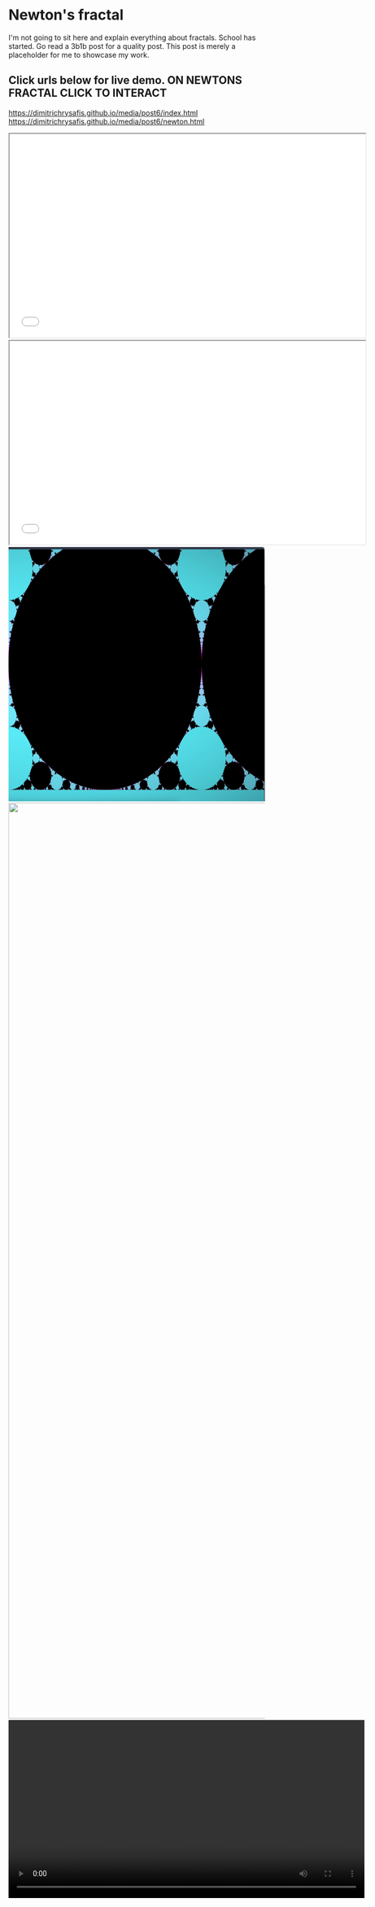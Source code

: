 # Newton's fractal
I'm not going to sit here and explain everything about fractals. School has started. Go read a 3b1b post for a quality post.
This post is merely a placeholder for me to showcase my work.

## Click urls below for live demo. ON NEWTONS FRACTAL CLICK TO INTERACT
 https://dimitrichrysafis.github.io/media/post6/index.html
 https://dimitrichrysafis.github.io/media/post6/newton.html

<iframe src="media/post6/newton/newton.html" width="700" height="400"></iframe>
<iframe src="media/post6/notnewton/index.html" width="700" height="400"></iframe>


<img src="../media/post6/freezeframe1.png" width="700" height="500">
<img src="../media/post6/freezeframe2.png" width="700" height="1800">



<video width="700" controls>  
  <source src="../media/post6/bulb.mp4" type="video/mp4">
</video>  
